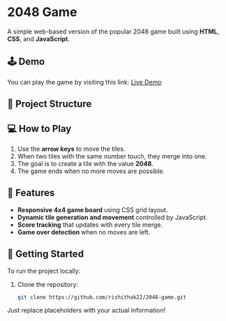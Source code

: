 # 2048 Game

A simple web-based version of the popular 2048 game built using **HTML**, **CSS**, and **JavaScript**.

## 🕹️ Demo

You can play the game by visiting this link: [Live Demo](https://rishithak22.github.io/JTD/2048/INDEX.HTML)

## 📂 Project Structure


## 💻 How to Play

1. Use the **arrow keys** to move the tiles.
2. When two tiles with the same number touch, they merge into one.
3. The goal is to create a tile with the value **2048**.
4. The game ends when no more moves are possible.

## 🎨 Features

- **Responsive 4x4 game board** using CSS grid layout.
- **Dynamic tile generation and movement** controlled by JavaScript.
- **Score tracking** that updates with every tile merge.
- **Game over detection** when no moves are left.

## 🚀 Getting Started

To run the project locally:

1. Clone the repository:
   ```bash
   git clone https://github.com/rishithak22/2048-game.git

Just replace placeholders with your actual information!
